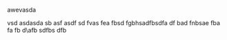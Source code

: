 
awevasda

vsd
asdasda
sb
asf
asdf
sd
fvas
fea
fbsd
fgbhsadfbsdfa
df
bad
fnbsae
fba
fa
fb
d\afb
sdfbs
dfb
